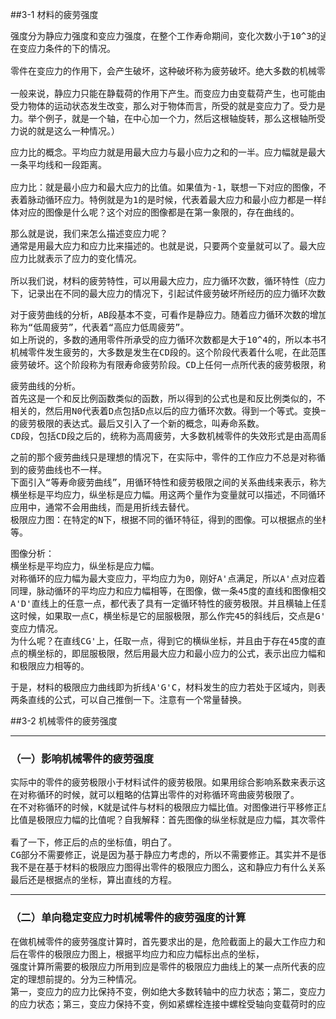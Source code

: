 ##3-1 材料的疲劳强度
<pre>
强度分为静应力强度和变应力强度，在整个工作寿命期间，变化次数小于10^3的通用零件，均按静应力强度计算，本章讨论的是
在变应力条件的下的情况。

零件在变应力的作用下，会产生破坏，这种破坏称为疲劳破坏。绝大多数的机械零件都是处在变应力的状态下工作的。

一般来说，静应力只能在静载荷的作用下产生。而变应力由变载荷产生，也可能由静载荷产生。（即使所受的是静应力，但是只要
受力物体的运动状态发生改变，那么对于物体而言，所受的就是变应力了。受力是对于物体而言，并非取决于你这个力是不是静应
力。举个例子，就是一个轴，在中心加一个力，然后这根轴旋转，那么这根轴所受的力就是变应力了。所以静载荷是可以产生变应
力说的就是这么一种情况。）
</pre>
<pre>
应力比的概念。平均应力就是用最大应力与最小应力之和的一半。应力幅就是最大应力与最小应力之差的一半。联想到图像，就是
一条平均线和一段距离。

应力比：就是最小应力和最大应力的比值。如果值为-1，联想一下对应的图像，不难理解，这是一个对称循环应力。如果为0，就代
表着脉动循环应力。特例就是为1的是时候，代表着最大应力和最小应力都是一样的，其实指的就是静应力了。那么脉动循环应力具
体对应的图像是什么呢？这个对应的图像都是在第一象限的，存在曲线的。
</pre>
<pre>
那么就是说，我们来怎么描述变应力呢？
通常是用最大应力和应力比来描述的。也就是说，只要两个变量就可以了。最大应力的本质是什么？就表示了变应力的大小，那么
应力比就表示了应力的变化情况。

所以我们说，材料的疲劳特性，可以用最大应力，应力循环次数，循环特性（应力比）来描述。通过实验，在应力比一定的情况
下，记录出在不同的最大应力的情况下，引起试件疲劳破坏所经历的应力循环次数N。由此可以联想一下，材料的疲劳特性曲线。
</pre>
<pre>
对于疲劳曲线的分析，AB段基本不变，可看作是静应力。随着应力循环次数的增加，最大应力减少。因为此时的N并不是太大， 所以
称为“低周疲劳”，代表着“高应力低周疲劳”。
如上所说的，多数的通用零件所承受的应力循环次数都是大于10^4的，所以本书不讨论低周疲劳问题。
机械零件发生疲劳的，大多数是发生在CD段的。这个阶段代表着什么呢，在此范围内，试件通过一定次数的变应力作用后，总会发生
疲劳破坏。这个阶段称为有限寿命疲劳阶段。CD上任何一点所代表的疲劳极限，称为有限寿命疲劳极限。
</pre>
<pre>
疲劳曲线的分析。
首先这是一个和反比例函数类似的函数，所以得到的公式也是和反比例类似的，不同变量的乘积是一个常量。公式里的m与C是和材料
相关的，然后用N0代表着D点包括D点以后的应力循环次数。得到一个等式。变换一下，就可以来求出在有限寿命区间的任意循环次数
的疲劳极限的表达式。最后又引入了一个新的概念，叫寿命系数。
CD段，包括CD段之后的，统称为高周疲劳，大多数机械零件的失效形式是由高周疲劳引起的。
</pre>
<pre>
之前的那个疲劳曲线只是理想的情况下，在实际中，零件的工作应力不总是对称循环的变应力，材料所受变应力的循环特性不同，得
到的疲劳曲线也不一样。
下面引入“等寿命疲劳曲线”，用循环特性和疲劳极限之间的关系曲线来表示，称为“等寿命疲劳曲线”。
横坐标是平均应力，纵坐标是应力幅。用这两个量作为变量就可以描述，不同循环特性的疲劳极限了。现实的进一步具体是，在工程
应用中，通常不会用曲线，而是用折线去替代。
极限应力图：在特定的N下，根据不同的循环特征，得到的图像。可以根据点的坐标的关系，得到一些具体的，比如说A点时对称循环
等。
</pre>
<pre>
图像分析：
横坐标是平均应力，纵坐标是应力幅。
对称循环的应力幅为最大变应力，平均应力为0，刚好A'点满足，所以A'点对应着对称循环极限。
同理，脉动循环的平均应力和应力幅相等，在图像，做一条45度的直线和图像相交的交点，就代表着脉动循环极限。就是D'点了。
A'D'直线上的任意一点，都代表了具有一定循环特性的疲劳极限。并且横轴上任意一点都代表了静应力，因为它们的应力幅为0。
这时候，如果取一点C，横坐标是它的屈服极限，那么作完45的斜线后，交点是G'，CG'上的点代表着，最大应力等于屈服极限的
变应力情况。
为什么呢？在直线CG'上，任取一点，得到它的横纵坐标，并且由于存在45度的直角边相等的情况，所以，横纵坐标之和是等于C
点的横坐标的，即屈服极限，然后用最大应力和最小应力的公式，表示出应力幅和平均应力，发现，这个上面的点，最大应力是
和极限应力相等的。
</pre>
<pre>
于是，材料的极限应力曲线即为折线A'G'C，材料发生的应力若处于区域内，则表示不发生破坏，反之。
两条直线的公式，可以自己推倒一下。注意有一个常量替换。
</pre>
##3-2 机械零件的疲劳强度
***
### （一）影响机械零件的疲劳强度
<pre>
实际中的零件的疲劳极限小于材料试件的疲劳极限。如果用综合影响系数来表示这两者的关系的话。
在对称循环的时候，就可以粗略的估算出零件的对称循环弯曲疲劳极限了。
在不对称循环的时候，K就是试件与材料的极限应力幅比值。对图像进行平移修正后，得到了零件的极限应力图。（为什么平移的
比值是极限应力幅的比值呢？自我解释：首先图像的纵坐标就是应力幅，其次零件的数值肯定是小的，如果按比例向下平移的话...）

看了一下，修正后的点的坐标值，明白了。
CG部分不需要修正，说是因为基于静应力考虑的，所以不需要修正。其实并不是很明白。静应力？为什么突然提到静应力？
我不是在基于材料的极限应力图得出零件的极限应力图么，这和静应力有什么关系。
最后还是根据点的坐标，算出直线的方程。
</pre>
***
### （二）单向稳定变应力时机械零件的疲劳强度的计算
<pre>
在做机械零件的疲劳强度计算时，首先要求出的是，危险截面上的最大工作应力和最小工作应力，之后算出应力幅和平均应力。然
后在零件的极限应力图上，根据平均应力和应力幅标出点的坐标，
强度计算所需要的极限应力所用到应是零件的极限应力曲线上的某一点所代表的应力。所以，要进行转换，并且这些转换是有着一
定的理想前提的。分为三种情况。
第一，变应力的应力比保持不变，例如绝大多数转轴中的应力状态；第二，变应力的平均应力保持不变，例如振动着的受载弹簧中
的应力状态；第三，变应力保持不变，例如紧螺栓连接中螺栓受轴向变载荷时的应力状态。
</pre>

